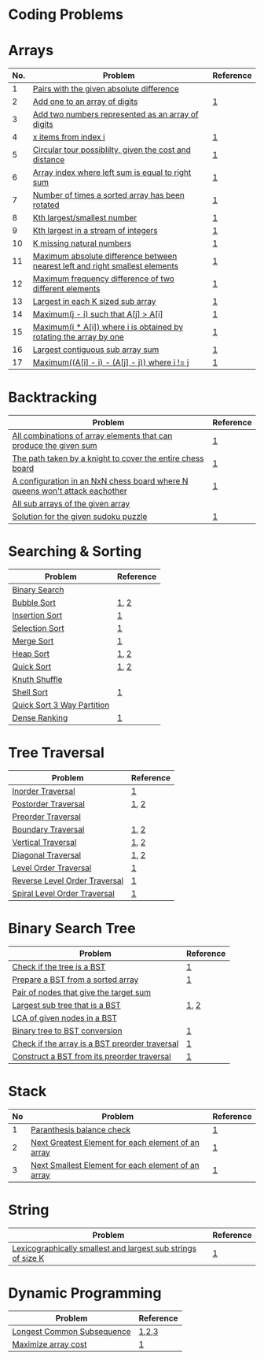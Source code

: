 # Coding Problems

# Arrays

|No.| Problem                                                  | Reference   |
|-|-------------------------------------------------------- |--------------------------------------------------------|
|1| [Pairs with the given absolute difference](src/array/Absolute_Difference.java)||
|2| [Add one to an array of digits](src/array/Add_One_To_An_Array.java) | [1](http://codereview.stackexchange.com/questions/43343/add-one-to-a-number-represented-as-an-array-of-digits) |
|3| [Add two numbers represented as an array of digits](src/array/Add_Two_Arrays.java) |  |
|4| [x items from index i](src/array/Circular_Array.java)| [1](http://www.geeksforgeeks.org/circular-array/) |
|5| [Circular tour possiblilty, given the cost and distance](src/array/Circular_Tour.java)| [1](http://www.geeksforgeeks.org/find-a-tour-that-visits-all-stations/) |
|6| [Array index where left sum is equal to right sum](src/array/Equilibrium_Index.java)|[1](http://www.geeksforgeeks.org/equilibrium-index-of-an-array/)|
|7| [Number of times a sorted array has been rotated](src/array/Find_Rotations.java)|[1](https://practice.geeksforgeeks.org/problems/rotation4723/1)|
|8| [Kth largest/smallest number](src/array/Kth_Largest.java)|[1](http://www.geeksforgeeks.org/k-largestor-smallest-elements-in-an-array/)|
|9| [Kth largest in a stream of integers](src/array/Kth_Largest_In_An_Integer_Stream.java)|[1](http://www.geeksforgeeks.org/kth-largest-element-in-a-stream/)|
|10|[K missing natural numbers](src/array/Missing_Natural_Numbers.java)|[1](https://practice.geeksforgeeks.org/problems/first-k-natural-numbers2135/1#)|
|11|[Maximum absolute difference between nearest left and right smallest elements](src/array/Nearest_Difference.java)|[1](http://www.geeksforgeeks.org/find-maximum-difference-between-nearest-left-and-right-smaller-elements/)|
|12|[Maximum frequency difference of two different elements](src/array/Largest_Frequency_Difference.java)|[1](http://www.geeksforgeeks.org/maximum-difference-between-frequency-of-two-elements-such-that-element-having-greater-frequency-is-also-greater/)|
|13|[Largest in each K sized sub array](src/array/Largest_In_Each_K_Sized_Sub_Array.java)|[1](https://www.ideserve.co.in/learn/maximum-element-from-each-subarray-of-size-k-set-2)|
|14|[Maximum(j - i) such that A[j] > A[i]](src/array/Largest_Index_Difference.java)|[1](http://www.geeksforgeeks.org/given-an-array-arr-find-the-maximum-j-i-such-that-arrj-arri/)|
|15|[Maximum(i * A[i]) where i is obtained by rotating the array by one](src/array/Largest_Sum_Configuration.java)|[1](http://www.geeksforgeeks.org/maximum-sum-iarri-among-rotations-given-array/)|
|16|[Largest contiguous sub array sum](src/array/Largest_Sum_Sub_Array.java)|[1](https://www.geeksforgeeks.org/largest-sum-contiguous-subarray/)|
|17|[Maximum((A[i] - i) - (A[j] - j)) where i != j](src/array/Largest_Value.java)|[1](https://www.geeksforgeeks.org/maximize-value-of-arri-i-arrj-j-in-an-array/)|

# Backtracking

| Problem                                                    | Reference   |
| ---------------------------------------------------------- |--------------------------------------------------------|
| [All combinations of array elements that can produce the given sum](src/backtracking/Combination_Sum.java) | [1](https://discuss.leetcode.com/topic/46161/a-general-approach-to-backtracking-questions-in-java-subsets-permutations-combination-sum-palindrome-partitioning) |
| [The path taken by a knight to cover the entire chess board](src/array/Knights_Tour.java) | [1](http://www.geeksforgeeks.org/backtracking-set-1-the-knights-tour-problem/) |
| [A configuration in an NxN chess board where N queens won't attack eachother](src/array/N_Queens.java) | [1](http://www.geeksforgeeks.org/backtracking-set-3-n-queen-problem/) |
| [All sub arrays of the given array](src/array/Subsets.java) |  |
| [Solution for the given sudoku puzzle](src/array/Sudoku_Solver.java) | [1](http://www.geeksforgeeks.org/backtracking-set-7-suduku/) |

# Searching & Sorting
| Problem                                                    |Reference   |
| ---------------------------------------------------------- |--------------------------------------------------------|
| [Binary Search](src/sorting_searching/Binary_Search.java)| | |
| [Bubble Sort](src/sorting_searching/Bubble_Sort.java)| [1](https://visualgo.net/sorting), [2](https://www.cs.umd.edu/class/sum2003/cmsc311/Notes/BitOp/xor.html)|
| [Insertion Sort](src/sorting_searching/Insertion_Sort.java)| [1](https://visualgo.net/sorting)|
| [Selection Sort](src/sorting_searching/Selection_Sort.java)| [1](https://visualgo.net/sorting)|
| [Merge Sort](src/sorting_searching/Merge_Sort.java)| [1](https://visualgo.net/sorting)|
| [Heap Sort](src/sorting_searching/Heap_Sort.java)| [1](https://www.cs.usfca.edu/~galles/visualization/HeapSort.html), [2](https://www.geeksforgeeks.org/heap-sort/?ref=lbp) |
| [Quick Sort](src/sorting_searching/Quick_Sort.java)| [1](https://www.cs.usfca.edu/~galles/visualization/ComparisonSort.html), [2](https://www.geeksforgeeks.org/quick-sort/) |
| [Knuth Shuffle](src/sorting_searching/Knuth_Shuffle.java)| | 
| [Shell Sort](src/sorting_searching/Shell_Sort.java)| [1](https://www.geeksforgeeks.org/shellsort/)| 
| [Quick Sort 3 Way Partition](src/sorting_searching/Quick_Sort_Three_Way_Partition.java)| |
| [Dense Ranking](src/sorting_searching/Dense_Ranking.java)|[1](https://www.hackerrank.com/challenges/climbing-the-leaderboard/problem) |

# Tree Traversal
| Problem                                                    |Reference   |
| ---------------------------------------------------------- |--------------------------------------------------------|
| [Inorder Traversal](src/tree/traversal/Inorder_Traversal.java)| [1](http://www.geeksforgeeks.org/inorder-tree-traversal-without-recursion/) |
| [Postorder Traversal](src/tree/traversal/Postorder_Traversal.java)| [1](http://www.geeksforgeeks.org/iterative-postorder-traversal-using-stack/), [2](http://www.geeksforgeeks.org/iterative-postorder-traversal/)|
| [Preorder Traversal](src/tree/traversal/Preorder_Traversal.java)||
| [Boundary Traversal](src/tree/traversal/Boundary_Traversal.java)| [1](http://articles.leetcode.com/print-edge-nodes-boundary-of-binary/), [2](http://www.geeksforgeeks.org/boundary-traversal-of-binary-tree/)|
| [Vertical Traversal](src/tree/traversal/Vertical_Traversal.java)| [1](http://www.geeksforgeeks.org/print-binary-tree-vertical-order/), [2](http://javabypatel.blogspot.in/2015/10/print-binary-tree-in-vertical-order.html)|
| [Diagonal Traversal](src/tree/traversal/Diagonal_Traversal.java)| [1](http://www.geeksforgeeks.org/diagonal-traversal-of-binary-tree/), [2](http://ideone.com/VYVZyU)|
| [Level Order Traversal](src/tree/traversal/Level_Order_Traversal.java)| [1](http://www.geeksforgeeks.org/level-order-tree-traversal/)
| [Reverse Level Order Traversal](src/tree/traversal/Level_Order_Traversal_Reverse.java)| [1](https://www.geeksforgeeks.org/reverse-level-order-traversal/)|
| [Spiral Level Order Traversal](src/tree/traversal/Level_Order_Traversal_Spiral.java)| [1](http://www.geeksforgeeks.org/level-order-traversal-in-spiral-form/)|

# Binary Search Tree
| Problem | Reference |
| --------|-----------|
|[Check if the tree is a BST](src/tree/bst/Is_BST.java)|[1](https://www.hackerrank.com/challenges/is-binary-search-tree)|
|[Prepare a BST from a sorted array](src/tree/bst/BST_From_SortedArray.java)|[1](http://www.geeksforgeeks.org/sorted-array-to-balanced-bst/)|
|[Pair of nodes that give the target sum](src/tree/bst/BST_Sum_Pair.java)||
|[Largest sub tree that is a BST](src/tree/bst/Largest_Subtree_That_Is_BST.java)|[1](https://github.com/mission-peace/interview/blob/master/src/com/interview/tree/LargestBSTInBinaryTree.java), [2](http://www.geeksforgeeks.org/find-the-largest-subtree-in-a-tree-that-is-also-a-bst/)|
|[LCA of given nodes in a BST](src/tree/bst/LCA_BST.java)||
|[Binary tree to BST conversion](src/tree/bst/Convert_Binary_Tree_To_BST.java)|[1](http://www.geeksforgeeks.org/binary-tree-to-binary-search-tree-conversion/)|
|[Check if the array is a BST preorder traversal](src/tree/bst/Is_BST_Preorder_Traversal.java)|[1](http://www.geeksforgeeks.org/check-if-a-given-array-can-represent-preorder-traversal-of-binary-search-tree/)|
|[Construct a BST from its preorder traversal](src/tree/bst/BST_From_Preorder_Traversal.java)|[1](http://www.geeksforgeeks.org/construct-bst-from-given-preorder-traversa/)|

# Stack
|No| Problem | Reference |
|-|---------|-----------|
|1|[Paranthesis balance check](src/stack/Balanced_Paranthesis.java)|[1](http://www.geeksforgeeks.org/check-for-balanced-parentheses-in-an-expression/)|
|2|[Next Greatest Element for each element of an array](src/stack/Next_Greatest_Element.java)|[1](http://www.geeksforgeeks.org/next-greater-element/)|
|3|[Next Smallest Element for each element of an array](src/stack/Next_Smallest_Element.java)|[1](http://www.geeksforgeeks.org/next-greater-element/)|

# String
| Problem | Reference |
|---------|-----------|
|[Lexicographically smallest and largest sub strings of size K](src/string/Lexicographically_Smallest_Substring.java)|[1](https://www.hackerrank.com/challenges/java-string-compare/problem)|

# Dynamic Programming
| Problem | Reference |
|---------|-----------|
|[Longest Common Subsequence](src/dynamic_programming/Longest_Common_Subsequence.java)|[1](https://en.wikipedia.org/wiki/Longest_common_subsequence_problem),[2](http://www.geeksforgeeks.org/printing-longest-common-subsequence/),[3](http://www.geeksforgeeks.org/dynamic-programming-set-4-longest-common-subsequence/)|
|[Maximize array cost](src/dynamic_programming/Maximize_Array_Cost.java)|[1](https://www.hackerrank.com/challenges/sherlock-and-cost/problem)|

